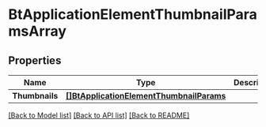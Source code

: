 # BtApplicationElementThumbnailParamsArray

## Properties

Name | Type | Description | Notes
------------ | ------------- | ------------- | -------------
**Thumbnails** | [**[]BtApplicationElementThumbnailParams**](BTApplicationElementThumbnailParams.md) |  | [optional] 

[[Back to Model list]](../README.md#documentation-for-models) [[Back to API list]](../README.md#documentation-for-api-endpoints) [[Back to README]](../README.md)


